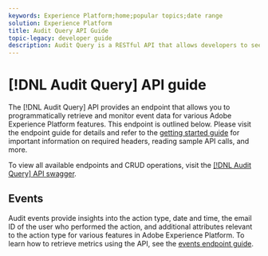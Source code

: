 ```yaml
---
keywords: Experience Platform;home;popular topics;date range
solution: Experience Platform
title: Audit Query API Guide
topic-legacy: developer guide
description: Audit Query is a RESTful API that allows developers to see who did what actions in Adobe Experience Platform.
---
```

# [!DNL Audit Query] API guide

The [!DNL Audit Query] API provides an endpoint that allows you to programmatically retrieve and monitor event data for various Adobe Experience Platform features. This endpoint is outlined below. Please visit the endpoint guide for details and refer to the [getting started guide](./getting-started.md) for important information on required headers, reading sample API calls, and more.

To view all available endpoints and CRUD operations, visit the [[!DNL Audit Query] API swagger](https://www.adobe.io/experience-platform-apis/references/audit-query/).

## Events

Audit events provide insights into the action type, date and time, the email ID of the user who performed the action, and additional attributes relevant to the action type for various features in Adobe Experience Platform. To learn how to retrieve metrics using the API, see the [events endpoint guide](./events.md).
